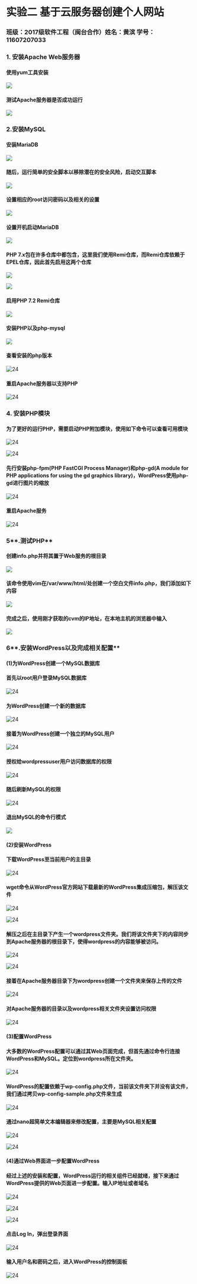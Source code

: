 # **实验二 基于云服务器创建个人网站**

### **班级：2017级软件工程（闽台合作）姓名：黄滨 学号：11607207033**

### **1.** **安装Apache Web服务器**

#### 使用yum工具安装

![](../image/24.png)

#### 测试Apache服务器是否成功运行

![](../image/25.png)

### **2.安装MySQL**

#### 安装MariaDB

![](../image/26.png)

#### 随后，运行简单的安全脚本以移除潜在的安全风险，启动交互脚本

![](../image/27.png)

#### 设置相应的root访问密码以及相关的设置

![](../image/28.png)

#### 设置开机启动MariaDB

![](../image/29.png)

#### PHP 7.x包在许多仓库中都包含，这里我们使用Remi仓库，而Remi仓库依赖于EPEL仓库，因此首先启用这两个仓库

![](../image/30.png)

![](../image/31.png)

#### 启用PHP 7.2 Remi仓库

![](../image/32.png)

#### 安装PHP以及php-mysql

![](../image/33.png)

#### 查看安装的php版本

![24](../image/34.png)

#### 重启Apache服务器以支持PHP

![24](../image/35.png)

### **4.** **安装PHP模块**

#### 为了更好的运行PHP，需要启动PHP附加模块，使用如下命令可以查看可用模块

![24](../image/36.png)

![24](../image/37.png)

#### 先行安装php-fpm(PHP FastCGI Process Manager)和php-gd(A module for PHP applications for using the gd graphics library)，WordPress使用php-gd进行图片的缩放

![24](../image/38.png)

#### 重启Apache服务

![24](../image/39.png)

### **5****.测试PHP**

#### 创建info.php并将其置于Web服务的根目录

![](../image/40.png)

#### 该命令使用vim在/var/www/html/处创建一个空白文件info.php，我们添加如下内容

![](../image/41.png)

#### 完成之后，使用刚才获取的cvm的IP地址，在本地主机的浏览器中输入

![](../image/42.png)

### **6****.安装WordPress以及完成相关配置**

#### **(1)为WordPress创建一个MySQL数据库**

#### 首先以root用户登录MySQL数据库

![24](../image/43.png)

#### 为WordPress创建一个新的数据库

![24](../image/44.png)

#### 接着为WordPress创建一个独立的MySQL用户

![24](../image/45.png)

#### 授权给wordpressuser用户访问数据库的权限

![24](../image/46.png)

#### 随后刷新MySQL的权限

![24](../image/47.png)

#### 退出MySQL的命令行模式

![](../image/48.png)

#### **(2)安装WordPress**

#### 下载WordPress至当前用户的主目录

![24](../image/49.png)

#### wget命令从WordPress官方网站下载最新的WordPress集成压缩包，解压该文件

![24](../image/50.png)

![24](../image/51.png)

#### 解压之后在主目录下产生一个wordpress文件夹。我们将该文件夹下的内容同步到Apache服务器的根目录下，使得wordpress的内容能够被访问。

![24](../image/52.png)

![24](../image/53.png)

#### 接着在Apache服务器目录下为wordpress创建一个文件夹来保存上传的文件

![24](../image/54.png)

#### 对Apache服务器的目录以及wordpress相关文件夹设置访问权限

![24](../image/55.png)

#### **(3)配置WordPress**

#### 大多数的WordPress配置可以通过其Web页面完成，但首先通过命令行连接WordPress和MySQL。定位到wordpress所在文件夹。

![24](../image/56.png)

#### WordPress的配置依赖于wp-config.php文件，当前该文件夹下并没有该文件，我们通过拷贝wp-config-sample.php文件来生成

![24](../image/57.png)

#### 通过nano超简单文本编辑器来修改配置，主要是MySQL相关配置

![24](../image/58.png)

![24](../image/59.png)

#### **(4)通过Web界面进一步配置WordPress**

#### 经过上述的安装和配置，WordPress运行的相关组件已经就绪，接下来通过WordPress提供的Web页面进一步配置。输入IP地址或者域名

![24](../image/60.png)

![24](../image/61.png)

![24](../image/62.png)

#### 点击**Log In**，弹出登录界面

![24](../image/63.png)

#### 输入用户名和密码之后，进入WordPress的控制面板

![24](../image/64.png)

